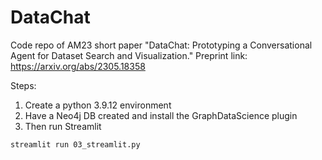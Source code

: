 # DataChat
Code repo of AM23 short paper "DataChat: Prototyping a Conversational Agent for Dataset Search and Visualization." Preprint link: https://arxiv.org/abs/2305.18358

Steps:
1. Create a python 3.9.12 environment
2. Have a Neo4j DB created and install the GraphDataScience plugin
3. Then run Streamlit 
```shell
streamlit run 03_streamlit.py
```
